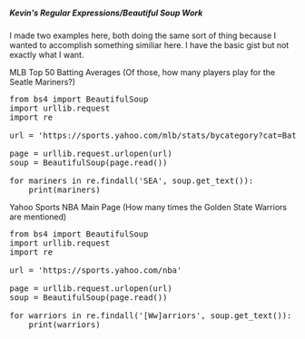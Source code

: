 ##### Kevin's Regular Expressions/Beautiful Soup Work

I made two examples here, both doing the same sort of thing because I wanted to accomplish something similiar here. I have the basic gist but not exactly what I want.

MLB Top 50 Batting Averages (Of those, how many players play for the Seatle Mariners?)

<pre>
from bs4 import BeautifulSoup
import urllib.request
import re

url = 'https://sports.yahoo.com/mlb/stats/bycategory?cat=Batting&conference=AL&sort=22'

page = urllib.request.urlopen(url)
soup = BeautifulSoup(page.read())

for mariners in re.findall('SEA', soup.get_text()):
    print(mariners)
</pre>

Yahoo Sports NBA Main Page (How many times the Golden State Warriors are mentioned)

<pre>
from bs4 import BeautifulSoup
import urllib.request
import re

url = 'https://sports.yahoo.com/nba'

page = urllib.request.urlopen(url)
soup = BeautifulSoup(page.read())

for warriors in re.findall('[Ww]arriors', soup.get_text()):
    print(warriors)
</pre>
